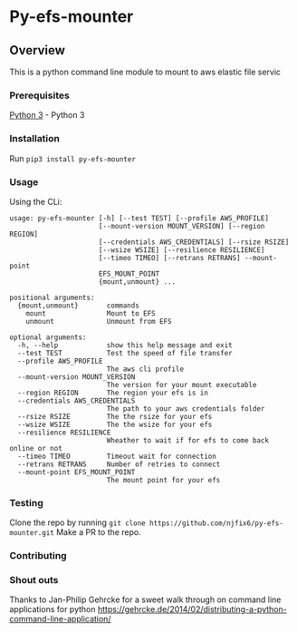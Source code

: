 # Py-efs-mounter

## Overview

This is a python command line module to mount to aws elastic file servic

### Prerequisites
[Python 3](https://www.python.org/downloads/) - Python 3


### Installation
Run `pip3 install py-efs-mounter`

### Usage
Using the CLi:
```>> py-efs-mounter --help
usage: py-efs-mounter [-h] [--test TEST] [--profile AWS_PROFILE]
                      [--mount-version MOUNT_VERSION] [--region REGION]
                      [--credentials AWS_CREDENTIALS] [--rsize RSIZE]
                      [--wsize WSIZE] [--resilience RESILIENCE]
                      [--timeo TIMEO] [--retrans RETRANS] --mount-point
                      EFS_MOUNT_POINT
                      {mount,unmount} ...

positional arguments:
  {mount,unmount}       commands
    mount               Mount to EFS
    unmount             Unmount from EFS

optional arguments:
  -h, --help            show this help message and exit
  --test TEST           Test the speed of file transfer
  --profile AWS_PROFILE
                        The aws cli profile
  --mount-version MOUNT_VERSION
                        The version for your mount executable
  --region REGION       The region your efs is in
  --credentials AWS_CREDENTIALS
                        The path to your aws credentials folder
  --rsize RSIZE         The the rsize for your efs
  --wsize WSIZE         The the wsize for your efs
  --resilience RESILIENCE
                        Wheather to wait if for efs to come back online or not
  --timeo TIMEO         Timeout wait for connection
  --retrans RETRANS     Number of retries to connect
  --mount-point EFS_MOUNT_POINT
                        The mount point for your efs
```

### Testing
Clone the repo by running `git clone https://github.com/njfix6/py-efs-mounter.git`
Make a PR to the repo.

### Contributing

### Shout outs
Thanks to Jan-Philip Gehrcke for a sweet walk through on command line applications for python https://gehrcke.de/2014/02/distributing-a-python-command-line-application/
